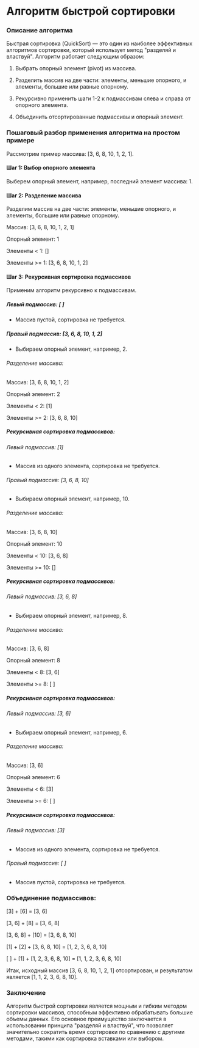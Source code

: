 # Алгоритм быстрой сортировки

### Описание алгоритма

Быстрая сортировка (QuickSort) — это один из наиболее эффективных алгоритмов сортировки, который использует метод "разделяй и властвуй". Алгоритм работает следующим образом:

1. Выбрать опорный элемент (pivot) из массива.

2. Разделить массив на две части: элементы, меньшие опорного, и элементы, большие или равные опорному.

3. Рекурсивно применить шаги 1-2 к подмассивам слева и справа от опорного элемента.

4. Объединить отсортированные подмассивы и опорный элемент.

### Пошаговый разбор применения алгоритма на простом примере

Рассмотрим пример массива: [3, 6, 8, 10, 1, 2, 1].

#### Шаг 1: Выбор опорного элемента

Выберем опорный элемент, например, последний элемент массива: 1.

#### Шаг 2: Разделение массива

Разделим массив на две части: элементы, меньшие опорного, и элементы, большие или равные опорному.

Массив: [3, 6, 8, 10, 1, 2, 1]

Опорный элемент: 1

Элементы < 1: []

Элементы >= 1: [3, 6, 8, 10, 1, 2]

#### Шаг 3: Рекурсивная сортировка подмассивов

Применим алгоритм рекурсивно к подмассивам.

##### Левый подмассив: [ ]

- Массив пустой, сортировка не требуется.

##### Правый подмассив: [3, 6, 8, 10, 1, 2]

- Выбираем опорный элемент, например, 2.

###### Разделение массива:

Массив: [3, 6, 8, 10, 1, 2]

Опорный элемент: 2

Элементы < 2: [1]

Элементы >= 2: [3, 6, 8, 10]

##### Рекурсивная сортировка подмассивов:

###### Левый подмассив: [1]

- Массив из одного элемента, сортировка не требуется.

###### Правый подмассив: [3, 6, 8, 10]

- Выбираем опорный элемент, например, 10.

###### Разделение массива:

Массив: [3, 6, 8, 10]

Опорный элемент: 10

Элементы < 10: [3, 6, 8]

Элементы >= 10: []

##### Рекурсивная сортировка подмассивов:

###### Левый подмассив: [3, 6, 8]

- Выбираем опорный элемент, например, 8.

###### Разделение массива:

Массив: [3, 6, 8]

Опорный элемент: 8

Элементы < 8: [3, 6]

Элементы >= 8: [ ]

##### Рекурсивная сортировка подмассивов:

###### Левый подмассив: [3, 6]

- Выбираем опорный элемент, например, 6.

###### Разделение массива:

Массив: [3, 6]

Опорный элемент: 6

Элементы < 6: [3]

Элементы >= 6: [ ]

##### Рекурсивная сортировка подмассивов:

###### Левый подмассив: [3]

- Массив из одного элемента, сортировка не требуется.

###### Правый подмассив: [ ]

- Массив пустой, сортировка не требуется.

### Объединение подмассивов:

[3] + [6] = [3, 6]

[3, 6] + [8] = [3, 6, 8]

[3, 6, 8] + [10] = [3, 6, 8, 10]

[1] + [2] + [3, 6, 8, 10] = [1, 2, 3, 6, 8, 10]

[ ] + [1] + [1, 2, 3, 6, 8, 10] = [1, 1, 2, 3, 6, 8, 10]

Итак, исходный массив [3, 6, 8, 10, 1, 2, 1] отсортирован, и результатом является [1, 1, 2, 3, 6, 8, 10].

### Заключение

Алгоритм быстрой сортировки является мощным и гибким методом сортировки массивов, способным эффективно обрабатывать большие объемы данных. Его основное преимущество заключается в использовании принципа "разделяй и властвуй", что позволяет значительно сократить время сортировки по сравнению с другими методами, такими как сортировка вставками или выбором.

